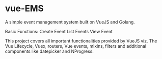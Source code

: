 # vue-EMS
A simple event management system built on VueJS and Golang.

Basic Functions: 
Create Event
List Events
View Event

This project covers all important functionalities provided by VueJS viz. The Vue Lifecycle, Vuex, routers, Vue events, mixins, filters and additional components like datepicker and NProgress. 
